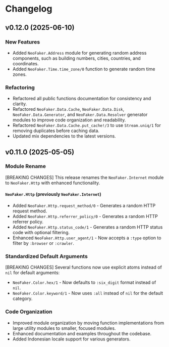 # Changelog

## v0.12.0 (2025-06-10)

### New Features

- Added `NeoFaker.Address` module for generating random address components, such as building
  numbers, cities, countries, and coordinates.
- Added `NeoFaker.Time.time_zone/0` function to generate random time zones.

### Refactoring

- Refactored all public functions documentation for consistency and clarity.
- Refactored `NeoFaker.Data.Cache`, `NeoFaker.Data.Disk`, `NeoFaker.Data.Generator`, and
  `NeoFaker.Data.Resolver` generator modules to improve code organization and readability.
- Refactored `NeoFaker.Data.Cache.put_cache!/3` to use `Stream.uniq/1` for removing duplicates
  before caching data.
- Updated mix dependencies to the latest versions.

## v0.11.0 (2025-05-05)

### Module Rename

[BREAKING CHANGES] This release renames the `NeoFaker.Internet` module to `NeoFaker.Http` with
enhanced functionality.

#### `NeoFaker.Http` (previously `NeoFaker.Internet`)

- Added `NeoFaker.Http.request_method/0` - Generates a random HTTP request method.
- Added `NeoFaker.Http.referrer_policy/0` - Generates a random HTTP referrer policy.
- Added `NeoFaker.Http.status_code/1` - Generates a random HTTP status code with optional
  filtering.
- Enhanced `NeoFaker.Http.user_agent/1` - Now accepts a `:type` option to filter by `:browser` or
  `:crawler`.

### Standardized Default Arguments

[BREAKING CHANGES] Several functions now use explicit atoms instead of `nil` for default
arguments:

- `NeoFaker.Color.hex/1` - Now defaults to `:six_digit` format instead of `nil`.
- `NeoFaker.Color.keyword/1` - Now uses `:all` instead of `nil` for the default category.

### Code Organization

- Improved module organization by moving function implementations from large utility modules to
  smaller, focused modules.
- Enhanced documentation and examples throughout the codebase.
- Added Indonesian locale support for various generators.
